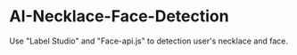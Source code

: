 # AI-Necklace-Face-Detection
Use "Label Studio" and "Face-api.js" to detection user's necklace and face.
